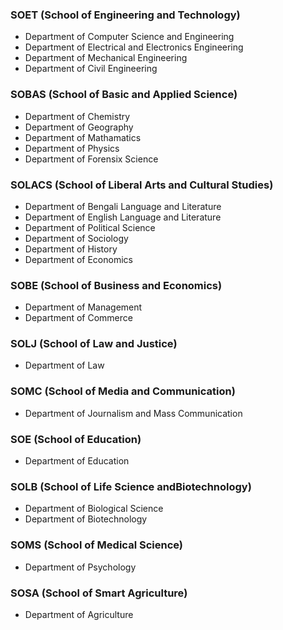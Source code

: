  ### SOET (School of Engineering and Technology)
   - Department of Computer Science and Engineering
   - Department of Electrical and Electronics Engineering
   - Department of Mechanical Engineering
   - Department of Civil Engineering
 ### SOBAS (School of Basic and Applied Science)
   - Department of Chemistry
   - Department of Geography
   - Department of Mathamatics
   - Department of Physics
   - Department of Forensix Science
 ### SOLACS (School of Liberal Arts and Cultural Studies)
   - Department of Bengali Language and Literature
   - Department of English Language and Literature
   - Department of Political Science
   - Department of Sociology
   - Department of History
   - Department of Economics
 ### SOBE (School of Business and Economics)
   - Department of Management
   - Department of Commerce
 ### SOLJ (School of Law and Justice)
   - Department of Law
 ### SOMC (School of Media and Communication)
   - Department of Journalism and Mass Communication
 ### SOE (School of Education)
   - Department of Education
 ### SOLB (School of Life Science andBiotechnology)
   - Department of Biological Science
   - Department of Biotechnology
 ### SOMS (School of Medical Science)
   - Department of Psychology
 ### SOSA (School of Smart Agriculture)
   - Department of Agriculture
